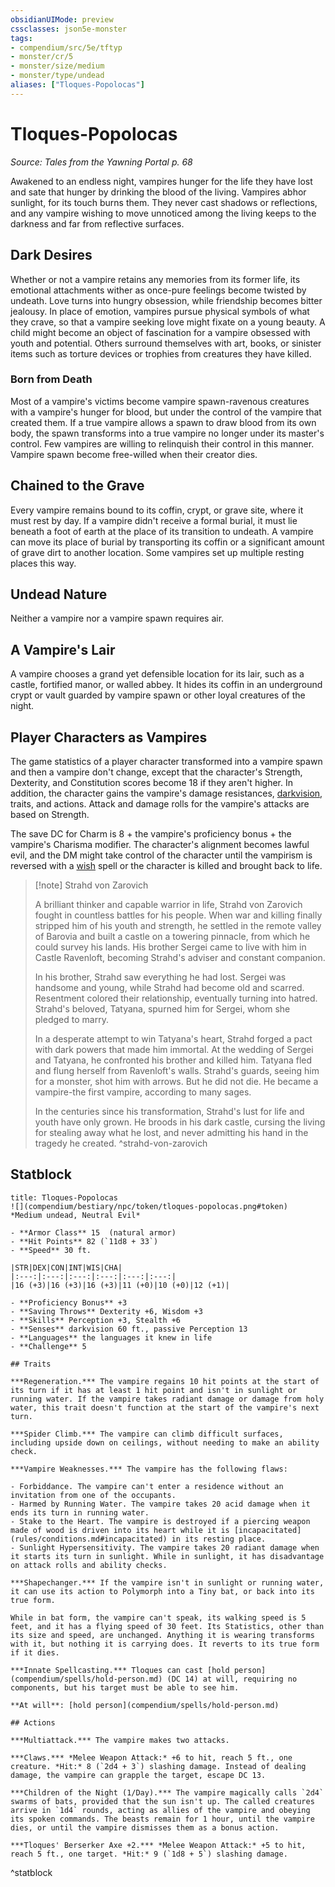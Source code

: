 ```yaml
---
obsidianUIMode: preview
cssclasses: json5e-monster
tags:
- compendium/src/5e/tftyp
- monster/cr/5
- monster/size/medium
- monster/type/undead
aliases: ["Tloques-Popolocas"]
---
```

# Tloques-Popolocas
*Source: Tales from the Yawning Portal p. 68*  

Awakened to an endless night, vampires hunger for the life they have lost and sate that hunger by drinking the blood of the living. Vampires abhor sunlight, for its touch burns them. They never cast shadows or reflections, and any vampire wishing to move unnoticed among the living keeps to the darkness and far from reflective surfaces.

## Dark Desires

Whether or not a vampire retains any memories from its former life, its emotional attachments wither as once-pure feelings become twisted by undeath. Love turns into hungry obsession, while friendship becomes bitter jealousy. In place of emotion, vampires pursue physical symbols of what they crave, so that a vampire seeking love might fixate on a young beauty. A child might become an object of fascination for a vampire obsessed with youth and potential. Others surround themselves with art, books, or sinister items such as torture devices or trophies from creatures they have killed.

### Born from Death

 Most of a vampire's victims become vampire spawn-ravenous creatures with a vampire's hunger for blood, but under the control of the vampire that created them. If a true vampire allows a spawn to draw blood from its own body, the spawn transforms into a true vampire no longer under its master's control. Few vampires are willing to relinquish their control in this manner. Vampire spawn become free-willed when their creator dies.

## Chained to the Grave

Every vampire remains bound to its coffin, crypt, or grave site, where it must rest by day. If a vampire didn't receive a formal burial, it must lie beneath a foot of earth at the place of its transition to undeath. A vampire can move its place of burial by transporting its coffin or a significant amount of grave dirt to another location. Some vampires set up multiple resting places this way.

## Undead Nature

Neither a vampire nor a vampire spawn requires air.

## A Vampire's Lair

A vampire chooses a grand yet defensible location for its lair, such as a castle, fortified manor, or walled abbey. It hides its coffin in an underground crypt or vault guarded by vampire spawn or other loyal creatures of the night.

## Player Characters as Vampires

The game statistics of a player character transformed into a vampire spawn and then a vampire don't change, except that the character's Strength, Dexterity, and Constitution scores become 18 if they aren't higher. In addition, the character gains the vampire's damage resistances, [darkvision](_senses.md#darkvision), traits, and actions. Attack and damage rolls for the vampire's attacks are based on Strength.

The save DC for Charm is 8 + the vampire's proficiency bonus + the vampire's Charisma modifier. The character's alignment becomes lawful evil, and the DM might take control of the character until the vampirism is reversed with a [wish](wish.md) spell or the character is killed and brought back to life.

> [!note] Strahd von Zarovich
> 
> A brilliant thinker and capable warrior in life, Strahd von Zarovich fought in countless battles for his people. When war and killing finally stripped him of his youth and strength, he settled in the remote valley of Barovia and built a castle on a towering pinnacle, from which he could survey his lands. His brother Sergei came to live with him in Castle Ravenloft, becoming Strahd's adviser and constant companion.
> 
> In his brother, Strahd saw everything he had lost. Sergei was handsome and young, while Strahd had become old and scarred. Resentment colored their relationship, eventually turning into hatred. Strahd's beloved, Tatyana, spurned him for Sergei, whom she pledged to marry.
> 
> In a desperate attempt to win Tatyana's heart, Strahd forged a pact with dark powers that made him immortal. At the wedding of Sergei and Tatyana, he confronted his brother and killed him. Tatyana fled and flung herself from Ravenloft's walls. Strahd's guards, seeing him for a monster, shot him with arrows. But he did not die. He became a vampire-the first vampire, according to many sages.
> 
> In the centuries since his transformation, Strahd's lust for life and youth have only grown. He broods in his dark castle, cursing the living for stealing away what he lost, and never admitting his hand in the tragedy he created.
^strahd-von-zarovich

## Statblock

```ad-statblock
title: Tloques-Popolocas
![](compendium/bestiary/npc/token/tloques-popolocas.png#token)
*Medium undead, Neutral Evil*

- **Armor Class** 15  (natural armor)
- **Hit Points** 82 (`11d8 + 33`)
- **Speed** 30 ft.

|STR|DEX|CON|INT|WIS|CHA|
|:---:|:---:|:---:|:---:|:---:|:---:|
|16 (+3)|16 (+3)|16 (+3)|11 (+0)|10 (+0)|12 (+1)|

- **Proficiency Bonus** +3
- **Saving Throws** Dexterity +6, Wisdom +3
- **Skills** Perception +3, Stealth +6
- **Senses** darkvision 60 ft., passive Perception 13
- **Languages** the languages it knew in life
- **Challenge** 5

## Traits

***Regeneration.*** The vampire regains 10 hit points at the start of its turn if it has at least 1 hit point and isn't in sunlight or running water. If the vampire takes radiant damage or damage from holy water, this trait doesn't function at the start of the vampire's next turn.

***Spider Climb.*** The vampire can climb difficult surfaces, including upside down on ceilings, without needing to make an ability check.

***Vampire Weaknesses.*** The vampire has the following flaws:

- Forbiddance. The vampire can't enter a residence without an invitation from one of the occupants.  
- Harmed by Running Water. The vampire takes 20 acid damage when it ends its turn in running water.  
- Stake to the Heart. The vampire is destroyed if a piercing weapon made of wood is driven into its heart while it is [incapacitated](rules/conditions.md#incapacitated) in its resting place.  
- Sunlight Hypersensitivity. The vampire takes 20 radiant damage when it starts its turn in sunlight. While in sunlight, it has disadvantage on attack rolls and ability checks.  

***Shapechanger.*** If the vampire isn't in sunlight or running water, it can use its action to Polymorph into a Tiny bat, or back into its true form.

While in bat form, the vampire can't speak, its walking speed is 5 feet, and it has a flying speed of 30 feet. Its Statistics, other than its size and speed, are unchanged. Anything it is wearing transforms with it, but nothing it is carrying does. It reverts to its true form if it dies.

***Innate Spellcasting.*** Tloques can cast [hold person](compendium/spells/hold-person.md) (DC 14) at will, requiring no components, but his target must be able to see him.

**At will**: [hold person](compendium/spells/hold-person.md)

## Actions

***Multiattack.*** The vampire makes two attacks.

***Claws.*** *Melee Weapon Attack:* +6 to hit, reach 5 ft., one creature. *Hit:* 8 (`2d4 + 3`) slashing damage. Instead of dealing damage, the vampire can grapple the target, escape DC 13.

***Children of the Night (1/Day).*** The vampire magically calls `2d4` swarms of bats, provided that the sun isn't up. The called creatures arrive in `1d4` rounds, acting as allies of the vampire and obeying its spoken commands. The beasts remain for 1 hour, until the vampire dies, or until the vampire dismisses them as a bonus action.

***Tloques' Berserker Axe +2.*** *Melee Weapon Attack:* +5 to hit, reach 5 ft., one target. *Hit:* 9 (`1d8 + 5`) slashing damage.
```
^statblock